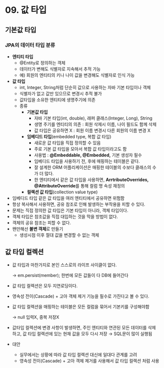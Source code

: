 # 09. 값 타입

## 기본값 타입

### JPA의 데이터 타입 분류

- **엔티티 타입**
    - @Entity로 정의하는 객체
    - 데이터가 변해도 식별자로 지속해서 추적 가능
    - 예) 회원의 엔티티의 키나 나이 값을 변경해도 식별자로 인식 가능
- **값 타입**
    - int, Integer, String처럼 단순히 값으로 사용하는 자바 기본 타입이나 객체
    - 식별자가 없고 값만 있으므로 변경시 추적 불가
    - 값타입을 소유한 엔티티에 생명주기에 의존
    - 종류
        - **기본값 타입**
            - 자바 기본 타입(int, double), 래퍼 클래스(Integer, Long), String
            - 생명 주기를 엔티티의 의존 : 회원 삭제시 이름, 나이 필드도 함께 삭제
            - 값 타입은 공유하면 X : 회원 이름 변경시 다른 회원의 이름 변경 X
        - **임베디드 타입**(embedded type, 복합 값 타입)
            - 새로운 값 타입을 직접 정의할 수 있음
            - 주로 기본 값 타입을 모아서 복합 값 타입이라고도 함
            - 사용법 : **@Embeddable, @Embedded,** 기본 생성자 필수
            - 임베디드 타입을 사용하기 전, 후에 매핑하는 테이블은 같다.
            - 잘 설계한 ORM 어플리케이션은 매핑한 테이블의 수보다 클래스의 수가 더 많다.
            - 한 엔티티에서 같은 값 타입을 사용하면, **ArrtributeOverrides, @AttributeOverride**를 통해 컬럼 명 속성 재정의
        - **컬렉션 값 타입**(collection value type)
- 임베디드 타입 같은 값 타입을 여러 엔티티에서 공유하면 위험함
- 항상 복사해서 사용하면, 공유 참조로 인해 발생하는 부작용을 피할 수 있다.
- 문제는 직접 정의한 값 타입은 기본 타입이 아니라, 객체 타입이다.
- 객체 타입은 참조값을 직접 대입하는 것을 막을 방법이 없다.
- 객체의 공유 참조는 피할 수 없다.
- 왠만해선 **불변 객체**로 만들기
    - 생성시점 이후 절대 값을 변경할 수 없는 객체
    

## 값 타입 컬렉션

- 값 타입과 마찬가지로 본인 스스로의 라이프 사이클이 없다.
    
    → em.persist(member); 한번에 모든 값들이 다 DB에 들어간다
    
- 값 타입 컬렉션은 모두 지연로딩이다.
- 영속성 전이(Cascade) + 고아 객체 제거 기능을 필수로 가진다고 볼 수 있다.
- 값 타입 컬렉션을 매핑하는 테이블은 모든 컬럼을 묶어서 기본키를 구성해야함
    
    → null 입력X, 중복 저장X
    
- 값타입 컬렉션에 변경 사항이 발생하면, 주인 엔티티와 연관된 모든 데이터를 삭제하고, 값 타입 컬렉션에 있는 현재 값을 모두 다시 저장 → SQL문이 많이 실행됨
- 대안
    - 실무에서는 상황에 따라 값 타입 컬렉션 대신에 일대다 관계를 고려
    - 영속성 전이(Cascade) + 고아 객체 제거를 사용해서 값 타입 컬렉션 처럼 사용